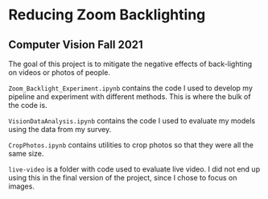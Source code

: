# Reducing Zoom Backlighting
## Computer Vision Fall 2021

The goal of this project is to mitigate the negative effects of back-lighting on videos or photos of people. 

`Zoom_Backlight_Experiment.ipynb` contains the code I used to develop my pipeline and experiment with different methods. This is where the bulk of the code is.

`VisionDataAnalysis.ipynb` contains the code I used to evaluate my models using the data from my survey.

`CropPhotos.ipynb` contains utilities to crop photos so that they were all the same size.

`live-video` is a folder with code used to evaluate live video. I did not end up using this in the final version of the project, since I chose to focus on images. 

